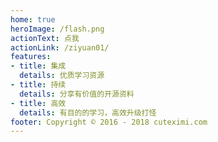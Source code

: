 ```yaml
---
home: true
heroImage: /flash.png
actionText: 点我
actionLink: /ziyuan01/
features:
- title: 集成
  details: 优质学习资源
- title: 持续
  details: 分享有价值的开源资料
- title: 高效
  details: 有目的的学习，高效升级打怪
footer: Copyright © 2016 - 2018 cuteximi.com
---
```

